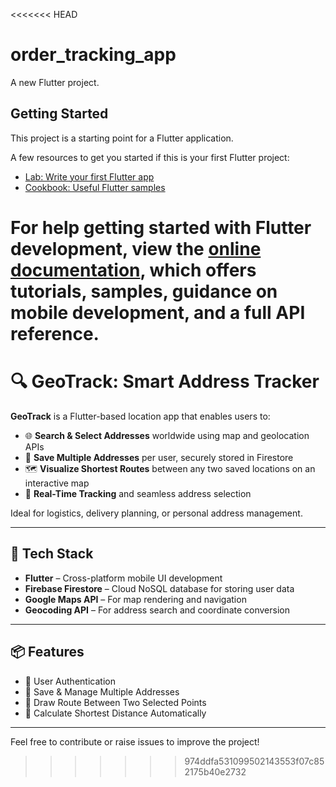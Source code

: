 <<<<<<< HEAD
# order_tracking_app

A new Flutter project.

## Getting Started

This project is a starting point for a Flutter application.

A few resources to get you started if this is your first Flutter project:

- [Lab: Write your first Flutter app](https://docs.flutter.dev/get-started/codelab)
- [Cookbook: Useful Flutter samples](https://docs.flutter.dev/cookbook)

For help getting started with Flutter development, view the
[online documentation](https://docs.flutter.dev/), which offers tutorials,
samples, guidance on mobile development, and a full API reference.
=======
# 🔍 GeoTrack: Smart Address Tracker

**GeoTrack** is a Flutter-based location app that enables users to:

- 🌐 **Search & Select Addresses** worldwide using map and geolocation APIs  
- 📍 **Save Multiple Addresses** per user, securely stored in Firestore  
- 🗺️ **Visualize Shortest Routes** between any two saved locations on an interactive map  
- 🔁 **Real-Time Tracking** and seamless address selection  

Ideal for logistics, delivery planning, or personal address management.

---

## 🚀 Tech Stack

- **Flutter** – Cross-platform mobile UI development  
- **Firebase Firestore** – Cloud NoSQL database for storing user data  
- **Google Maps API** – For map rendering and navigation  
- **Geocoding API** – For address search and coordinate conversion  

---

## 📦 Features

- 🔐 User Authentication  
- 📌 Save & Manage Multiple Addresses  
- 📍 Draw Route Between Two Selected Points  
- 🧭 Calculate Shortest Distance Automatically  

---

Feel free to contribute or raise issues to improve the project!
>>>>>>> 974ddfa531099502143553f07c852175b40e2732
